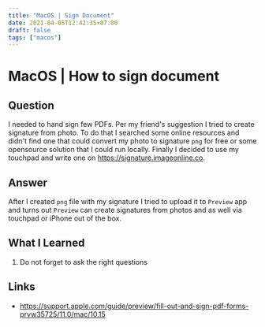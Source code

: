 ```yaml
---
title: "MacOS | Sign Document"
date: 2021-04-05T12:42:35+07:00
draft: false
tags: ["macos"]
---
```


# MacOS | How to sign document

## Question

I needed to hand sign few PDFs. Per my friend's suggestion I tried to create signature from photo. To do that I searched some online resources and didn't find one that could convert my photo to signature `png` for free or some opensource solution that I could run locally. Finally I decided to use my touchpad and write one on https://signature.imageonline.co.

## Answer

After I created `png` file with my signature I tried to upload it to `Preview` app and turns out `Preview` can create signatures from photos and as well via touchpad or iPhone out of the box.

## What I Learned

1. Do not forget to ask the right questions

## Links

-   https://support.apple.com/guide/preview/fill-out-and-sign-pdf-forms-prvw35725/11.0/mac/10.15
